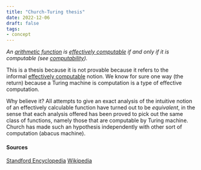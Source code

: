 ```yaml
---
title: "Church-Turing thesis"
date: 2022-12-06
draft: false
tags:
- concept
---
```


*An [arithmetic function](definition/arithmetic%20function.md) is [effectively computable](concept/effectively%20computable.md) if and only if it is computable (see [computability](concept/computability.md)).*

This is a thesis because it is not provable because it refers to the informal [effectively computable](concept/effectively%20computable.md) notion. We know for sure one way (the return) because a Turing machine is computation is a type of effective computation.

Why believe it? All attempts to give an exact analysis of the intuitive notion of an effectively calculable function have turned out to be _equivalent_, in the sense that each analysis offered has been proved to pick out the same class of functions, namely those that are computable by Turing machine.
Church has made such an hypothesis independently with other sort of computation (abacus machine).

#### Sources 
[Standford Encyclopedia](https://plato.stanford.edu/entries/church-turing/#MisuThes)
[Wikipedia](https://en.wikipedia.org/wiki/Church%E2%80%93Turing_thesis)

